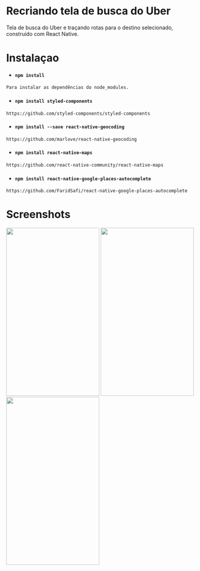 # Recriando tela de busca do Uber
Tela de busca do Uber e traçando rotas para o destino selecionado, construído com React Native.

# Instalaçao

 + #### `npm install`<br/>
  ```
  Para instalar as dependências do node_modules.
  ```
  
  + #### `npm install styled-components`<br/>
  ```
  https://github.com/styled-components/styled-components
  ```
  
  + #### `npm install --save react-native-geocoding`<br/>
  ```
  https://github.com/marlove/react-native-geocoding
  ```

  + #### `npm install react-native-maps`<br/>
  ```
  https://github.com/react-native-community/react-native-maps
  ```
  
  + #### `npm install react-native-google-places-autocomplete`<br/>
  ```
  https://github.com/FaridSafi/react-native-google-places-autocomplete
  ```
  
  # Screenshots
  <div>
  <img src="https://devmorais.000webhostapp.com/img_uber_clone/uber3.jpeg" width="250" height="450" />
  <img src="https://devmorais.000webhostapp.com/img_uber_clone/uber2.jpeg" width="250" height="450" />
  <img src="https://devmorais.000webhostapp.com/img_uber_clone/uber1.jpeg" width="250" height="450" />
  </div>
  
